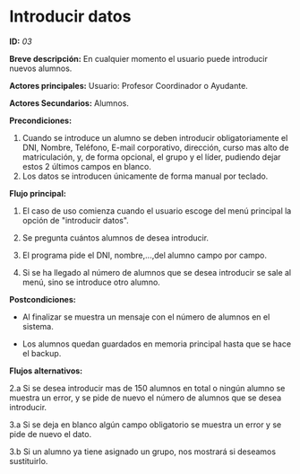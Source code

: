 # Introducir datos

**ID:** *03*

**Breve descripción:** En cualquier momento el usuario puede introducir nuevos alumnos.

**Actores principales:** Usuario: Profesor Coordinador o Ayudante.

**Actores Secundarios:** Alumnos.

**Precondiciones:**

1. Cuando se introduce un alumno se deben introducir obligatoriamente el DNI, Nombre, Teléfono, E-mail corporativo, dirección, curso mas alto de matriculación, y, de forma opcional, el grupo y el líder, pudiendo dejar estos 2 últimos campos en blanco.
2. Los datos se introducen únicamente de forma manual por teclado.

**Flujo principal:**

1. El caso de uso comienza cuando el usuario escoge del menú principal la opción de "introducir datos".

2. Se pregunta cuántos alumnos de desea introducir.

3. El programa pide el DNI, nombre,...,del alumno campo por campo.

4. Si se ha llegado al número de alumnos que se desea introducir se sale al menú, sino se introduce otro alumno.

**Postcondiciones:**

* Al finalizar se muestra un mensaje con el número de alumnos en el sistema.

* Los alumnos quedan guardados en memoria principal hasta que se hace el backup.

**Flujos alternativos:**

2.a Si se desea introducir mas de 150 alumnos en total o ningún alumno se muestra un error, y se pide de nuevo el número de alumnos que se desea introducir.

3.a  Si se deja en blanco algún campo obligatorio se muestra un error y se pide de nuevo el dato.

3.b  Si un alumno ya tiene asignado un grupo, nos mostrará si deseamos sustituirlo.

